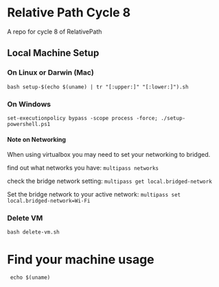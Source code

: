 # Relative Path Cycle 8
A repo for cycle 8 of RelativePath

## Local Machine Setup

### On Linux or Darwin (Mac)

`bash setup-$(echo $(uname) | tr "[:upper:]" "[:lower:]").sh`

### On Windows

`set-executionpolicy bypass -scope process -force; ./setup-powershell.ps1`

#### Note on Networking
When using virtualbox you may need to set your networking to bridged.

find out what networks you have:
`multipass networks`

check the bridge network setting:
`multipass get local.bridged-network`

Set the bridge network to your active network:
`multipass set local.bridged-network=Wi-Fi`

### Delete VM 
`bash delete-vm.sh`

# Find your machine usage
` echo $(uname)`


